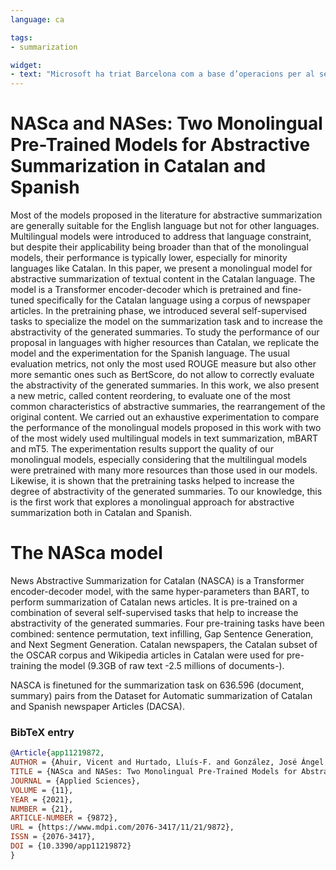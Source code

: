 ```yaml
---
language: ca

tags:
- summarization

widget:
- text: "Microsoft ha triat Barcelona com a base d’operacions per al seu nou hub de R+D especialitzat en l’aplicació de tecnologies d’Intel·ligència Artificial per a la millora de l’experiència d’usuari a la web. El centre situat a Barcelona serà un dels vuit centres d’investigació amb què compta a nivell mundial la divisió WebXT (Web Experiences Team) de Microsoft, una organització de més de 5.000 persones que presideix Mikhaïl Parakhin, centrada en el desenvolupament d’experiències d’usuari avançades basades en l’ús de tecnologies d’Intel·ligència Artificial i aprenentatge profund. El centre d’excel·lència pretén atraure talent de tots els països d’Europa i s’enquadra dins de l’equip de Search & AI que lidera Jordi Ribas, vicepresident corporatiu de Microsoft Corporation als Estats Units. Aquest equip especialitzat en aplicació d’Intel·ligència Artificial és el grup més gran de WebXT de la companyia i contribueix al desenvolupament de múltiples productes de Microsoft, incloent Windows, Azure i, per descomptat, Bing.  En aquesta primera fase, la inversió inclou l’actual procés de selecció obert que contempla la contractació d’una trentena d’enginyers de ‘software i científics especialitzats en àrees avançades d’enginyeria de ‘software’ incloent Intel·ligència Artificial, Machine Learning i Deep Learning, que podrien superar el centenar en els pròxims anys. L’objectiu de Microsoft és crear al voltant d’aquest equip d’enginyers un vector d’innovació en Intel·ligència Artificial –en col·laboració amb universitats, centres d’investigació i empreses de tecnologia–, reforçant els esforços per impulsar el talent digital a Espanya i la capacitació en tecnologies de ‘machine learning’."
---
```


# NASca and NASes: Two Monolingual Pre-Trained Models for Abstractive Summarization in Catalan and Spanish

Most of the models proposed in the literature for abstractive summarization are generally suitable for the English language but not for other languages. Multilingual models were introduced to address that language constraint, but despite their applicability being broader than that of the monolingual models, their performance is typically lower, especially for minority languages like Catalan. In this paper, we present a monolingual model for abstractive summarization of textual content in the Catalan language. The model is a Transformer encoder-decoder which is pretrained and fine-tuned specifically for the Catalan language using a corpus of newspaper articles. In the pretraining phase, we introduced several self-supervised tasks to specialize the model on the summarization task and to increase the abstractivity of the generated summaries. To study the performance of our proposal in languages with higher resources than Catalan, we replicate the model and the experimentation for the Spanish language. The usual evaluation metrics, not only the most used ROUGE measure but also other more semantic ones such as BertScore, do not allow to correctly evaluate the abstractivity of the generated summaries. In this work, we also present a new metric, called content reordering, to evaluate one of the most common characteristics of abstractive summaries, the rearrangement of the original content. We carried out an exhaustive experimentation to compare the performance of the monolingual models proposed in this work with two of the most widely used multilingual models in text summarization, mBART and mT5. The experimentation results support the quality of our monolingual models, especially considering that the multilingual models were pretrained with many more resources than those used in our models. Likewise, it is shown that the pretraining tasks helped to increase the degree of abstractivity of the generated summaries. To our knowledge, this is the first work that explores a monolingual approach for abstractive summarization both in Catalan and Spanish. 

# The NASca model
News Abstractive Summarization for Catalan (NASCA) is a Transformer encoder-decoder model, with the same hyper-parameters than BART, to perform summarization of Catalan news articles. It is pre-trained on a combination of several self-supervised tasks that help to increase the abstractivity of the generated summaries. Four pre-training tasks have been combined: sentence permutation, text infilling, Gap Sentence Generation, and Next Segment Generation. Catalan newspapers, the Catalan subset of the OSCAR corpus and Wikipedia articles in Catalan were used for pre-training the model (9.3GB of raw text -2.5 millions of documents-).

NASCA is finetuned for the summarization task on 636.596 (document, summary) pairs from the Dataset for Automatic summarization of Catalan and Spanish newspaper Articles (DACSA).

### BibTeX entry
```bibtex
@Article{app11219872,
AUTHOR = {Ahuir, Vicent and Hurtado, Lluís-F. and González, José Ángel and Segarra, Encarna},
TITLE = {NASca and NASes: Two Monolingual Pre-Trained Models for Abstractive Summarization in Catalan and Spanish},
JOURNAL = {Applied Sciences},
VOLUME = {11},
YEAR = {2021},
NUMBER = {21},
ARTICLE-NUMBER = {9872},
URL = {https://www.mdpi.com/2076-3417/11/21/9872},
ISSN = {2076-3417},
DOI = {10.3390/app11219872}
}
```